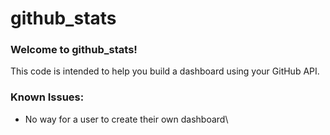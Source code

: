 # github_stats

### Welcome to github_stats! 
This code is intended to help you build a dashboard using your GitHub API. 

### Known Issues:
* No way for a user to create their own dashboard\


